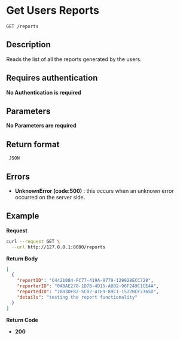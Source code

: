 # Get Users Reports

    GET /reports

## Description

Reads the list of all the reports generated by the users.

## Requires authentication

**No Authentication is required**

## Parameters

**No Parameters are required**

## Return format

     JSON

## Errors

- **UnknownError (code:500)** : this occurs when an unknown error occurred on the server side.

## Example

**Request**

```bash
curl --request GET \
  --url http://127.0.0.1:8080/reports
```

**Return Body**

```json
[
  {
    "reportID": "C4421084-FC77-419A-9779-129928ECC728",
    "reporterID": "0A8AE278-1D7B-4D15-A802-96F249C1CE4A",
    "reportedID": "7883DF82-5C02-41E9-89C1-1572BCF7765D",
    "details": "testing the report functionality"
  }
]
```

**Return Code**

- **200**
